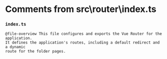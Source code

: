 # Comments from src\router\index.ts

### `index.ts`

```
@file-overview This file configures and exports the Vue Router for the application.
It defines the application's routes, including a default redirect and a dynamic
route for the folder pages.
```

